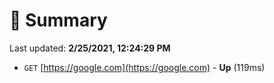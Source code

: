 # 📖 Summary
Last updated: **2/25/2021, 12:24:29 PM**

- `GET` [https://google.com](https://google.com) - **Up** (119ms)
